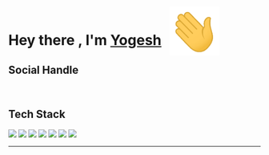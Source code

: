 
<html>

<h1>Hey there , I'm <a href="https://github.com/mokalyogesh113">Yogesh</a> 
<img src="hi.gif" alt="" width="100px" style="position:relative;top:20px; left:10px; max-width: 50%;">
</h1>



<h2>Social Handle</h2>
<a href="https://www.linkedin.com/in/mokalyogesh113/" target="_blank" ><img
        src="https://img.shields.io/badge/mokalyogesh113-30302f?style=flat&logo=linkedin" alt=""></a>
<a href="https://twitter.com/yogeshmokal4" target="_blank" ><img
        src="https://img.shields.io/badge/@yogeshmokal4-30302f?style=flat&logo=twitter" alt=""></a>
<a href="mailto:mokalyogesh113@gmail.com" target="_blank" ><img
        src="https://img.shields.io/badge/@mokalyogesh113@gmail.com-30302f?style=flat&logo=gmail" alt=""></a>
<a href="https://www.instagram.com/tricky__mind.me" target="_blank" ><img src="https://img.shields.io/badge/@tricky__mind.me-30302f?style=flat&logo=instagram" alt=""></a>
<a href="http://t.me/mokalyogesh113"  target="_blank" ><img src="https://img.shields.io/badge/mokalyogesh113-30302f?style=flat&logo=telegram" alt=""></a>

<h2>Tech Stack<img id="typing-man"
        src="https://emojipedia-us.s3.amazonaws.com/source/skype/289/man-technologist_1f468-200d-1f4bb.png" width="40px"
        style="position: relative;top: 7px;" alt=""></h2>
<p>
    <img src="https://img.shields.io/badge/C-00599C?style=for-the-badge&logo=C&logoColor=white" />
    <img src="https://img.shields.io/badge/C%2B%2B-00599C?style=for-the-badge&logo=C%2B%2B&logoColor=white" />
    <img src="https://img.shields.io/badge/Python-3776AB?style=for-the-badge&logo=python&logoColor=white" />
    <img src="https://img.shields.io/badge/HTML-FF4500?style=for-the-badge&logo=html5&logoColor=white" />
    <img src="https://img.shields.io/badge/CSS-0081CB?&style=for-the-badge&logo=css3&logoColor=white" />
    <img src="https://img.shields.io/badge/JavaScript-F7DF1E?style=for-the-badge&logo=javascript&logoColor=black"/>
    <img src="https://img.shields.io/badge/Bootstrap-563D7C?style=for-the-badge&logo=bootstrap&logoColor=white"/>
    <img src="https://img.shields.io/badge/MySql-07405E?style=for-the-badge&logo=mysql&logoColor=white%22" alt="">

<!-- <img src="https://img.shields.io/badge/Bulma-00C7B7?style=for-the-badge&logo=bulma&logoColor=white"/> -->
<!-- <img src="https://img.shields.io/badge/Django-092E20?style=for-the-badge&logo=django&logoColor=white"/> -->
<!-- <br> -->
<!-- <img src="https://img.shields.io/badge/Flask-000000?style=for-the-badge&logo=flask&logoColor=white"/> -->
<!-- <img src="https://img.shields.io/badge/postgres-0B96B2?style=for-the-badge&logo=postgresql&logoColor=white"/> -->
<!-- <img src="https://img.shields.io/badge/SQLite-07405E?style=for-the-badge&logo=sqlite&logoColor=white"/> -->

  </p>


<hr style="height:1px;">
<br>
<img src="https://github-readme-stats.vercel.app/api/top-langs/?username=mokalyogesh113&theme=outrun" alt="" align ="center" >

</html>


<!-- <p align="center">
        Visitor count<br>
        <img src="https://profile-counter.glitch.me/mokalyogesh113/count.svg" />
</p>

<hr style="height:1px;"> -->